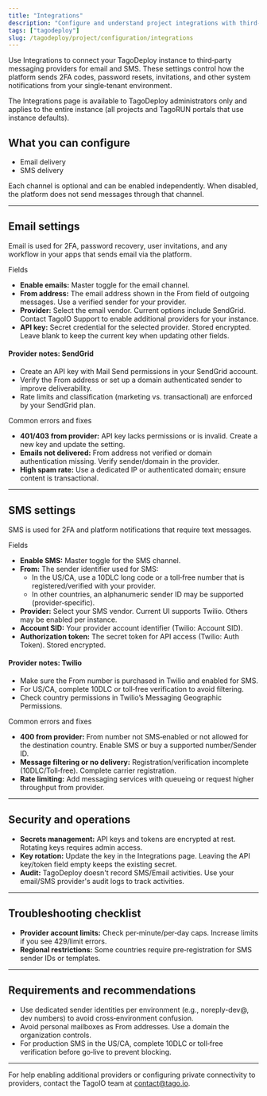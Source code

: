```yaml
---
title: "Integrations"
description: "Configure and understand project integrations with third-party services."
tags: ["tagodeploy"]
slug: /tagodeploy/project/configuration/integrations
---
```


Use Integrations to connect your TagoDeploy instance to third‑party messaging
providers for email and SMS. These settings control how the platform sends 2FA
codes, password resets, invitations, and other system notifications from your
single‑tenant environment.

The Integrations page is available to TagoDeploy administrators only and applies
to the entire instance (all projects and TagoRUN portals that use instance
defaults).

## What you can configure

- Email delivery
- SMS delivery

Each channel is optional and can be enabled independently. When disabled, the
platform does not send messages through that channel.

---

## Email settings

Email is used for 2FA, password recovery, user invitations, and any workflow in
your apps that sends email via the platform.

Fields

- **Enable emails:** Master toggle for the email channel.
- **From address:** The email address shown in the From field of outgoing
  messages. Use a verified sender for your provider.
- **Provider:** Select the email vendor. Current options include SendGrid.
  Contact TagoIO Support to enable additional providers for your instance.
- **API key:** Secret credential for the selected provider. Stored encrypted.
  Leave blank to keep the current key when updating other fields.

#### Provider notes: SendGrid

- Create an API key with Mail Send permissions in your SendGrid account.
- Verify the From address or set up a domain authenticated sender to improve
  deliverability.
- Rate limits and classification (marketing vs. transactional) are enforced by
  your SendGrid plan.

Common errors and fixes

- **401/403 from provider:** API key lacks permissions or is invalid. Create a
  new key and update the setting.
- **Emails not delivered:** From address not verified or domain authentication
  missing. Verify sender/domain in the provider.
- **High spam rate:** Use a dedicated IP or authenticated domain; ensure content
  is transactional.

---

## SMS settings

SMS is used for 2FA and platform notifications that require text messages.

Fields

- **Enable SMS:** Master toggle for the SMS channel.
- **From:** The sender identifier used for SMS:
  - In the US/CA, use a 10DLC long code or a toll‑free number that is
    registered/verified with your provider.
  - In other countries, an alphanumeric sender ID may be supported
    (provider‑specific).
- **Provider:** Select your SMS vendor. Current UI supports Twilio. Others may
  be enabled per instance.
- **Account SID:** Your provider account identifier (Twilio: Account SID).
- **Authorization token:** The secret token for API access (Twilio: Auth Token).
  Stored encrypted.

#### Provider notes: Twilio

- Make sure the From number is purchased in Twilio and enabled for SMS.
- For US/CA, complete 10DLC or toll‑free verification to avoid filtering.
- Check country permissions in Twilio’s Messaging Geographic Permissions.

Common errors and fixes

- **400 from provider:** From number not SMS‑enabled or not allowed for the
  destination country. Enable SMS or buy a supported number/Sender ID.
- **Message filtering or no delivery:** Registration/verification incomplete
  (10DLC/Toll‑free). Complete carrier registration.
- **Rate limiting:** Add messaging services with queueing or request higher
  throughput from provider.

---

## Security and operations

- **Secrets management:** API keys and tokens are encrypted at rest. Rotating
  keys requires admin access.
- **Key rotation:** Update the key in the Integrations page. Leaving the API
  key/token field empty keeps the existing secret.
- **Audit:** TagoDeploy doesn't record SMS/Email activities. Use your email/SMS
  provider's audit logs to track activities.

---

## Troubleshooting checklist

- **Provider account limits:** Check per‑minute/per‑day caps. Increase limits if
  you see 429/limit errors.
- **Regional restrictions:** Some countries require pre‑registration for SMS
  sender IDs or templates.

---

## Requirements and recommendations

- Use dedicated sender identities per environment (e.g., noreply-dev@, dev
  numbers) to avoid cross‑environment confusion.
- Avoid personal mailboxes as From addresses. Use a domain the organization
  controls.
- For production SMS in the US/CA, complete 10DLC or toll‑free verification
  before go‑live to prevent blocking.

---

For help enabling additional providers or configuring private connectivity to
providers, contact the TagoIO team at contact@tago.io.
